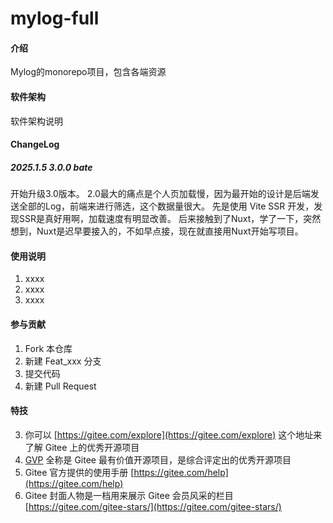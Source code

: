 # mylog-full

#### 介绍
Mylog的monorepo项目，包含各端资源

#### 软件架构
软件架构说明


#### ChangeLog
##### 2025.1.5 3.0.0 bate
开始升级3.0版本。
2.0最大的痛点是个人页加载慢，因为最开始的设计是后端发送全部的Log，前端来进行筛选，这个数据量很大。
先是使用 Vite SSR 开发，发现SSR是真好用啊，加载速度有明显改善。
后来接触到了Nuxt，学了一下，突然想到，Nuxt是迟早要接入的，不如早点接，现在就直接用Nuxt开始写项目。

#### 使用说明

1.  xxxx
2.  xxxx
3.  xxxx

#### 参与贡献

1.  Fork 本仓库
2.  新建 Feat_xxx 分支
3.  提交代码
4.  新建 Pull Request


#### 特技

3.  你可以 [https://gitee.com/explore](https://gitee.com/explore) 这个地址来了解 Gitee 上的优秀开源项目
4.  [GVP](https://gitee.com/gvp) 全称是 Gitee 最有价值开源项目，是综合评定出的优秀开源项目
5.  Gitee 官方提供的使用手册 [https://gitee.com/help](https://gitee.com/help)
6.  Gitee 封面人物是一档用来展示 Gitee 会员风采的栏目 [https://gitee.com/gitee-stars/](https://gitee.com/gitee-stars/)
